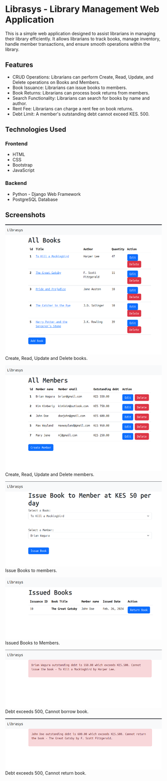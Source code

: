 # Librasys - Library Management Web Application
This is a simple web application designed to assist librarians in managing their library efficiently.
It allows librarians to track books, manage inventory, handle member transactions, and ensure smooth 
operations within the library.

## Features
- CRUD Operations: Librarians can perform Create, Read, Update, and Delete operations on Books and Members.
- Book Issuance: Librarians can issue books to members.
- Book Returns: Librarians can process book returns from members.
- Search Functionality: Librarians can search for books by name and author.
- Rent Fee: Librarians can charge a rent fee on book returns.
- Debt Limit: A member's outstanding debt cannot exceed KES. 500.

## Technologies Used
### Frontend
- HTML
- CSS
- Bootstrap
- JavaScript

### Backend
- Python - Django Web Framework
- PostgreSQL Database

## Screenshots
![CRUD Books](screenshots/CRUD-Books.png) Create, Read, Update and Delete books.

![CRUD Members](screenshots/CRUDMembers.png) Create, Read, Update and Delete members.

![Issue Book](screenshots/IssueBook.png) Issue Books to members.

![Issued Books](screenshots/IssuedBooks.png) Issued Books to Members.

![Exceed500](screenshots/Exceed500.png) Debt exceeds 500, Cannot borrow book.

![CannotReturn](screenshots/CannotReturn.png) Debt exceeds 500, Cannot return book.


